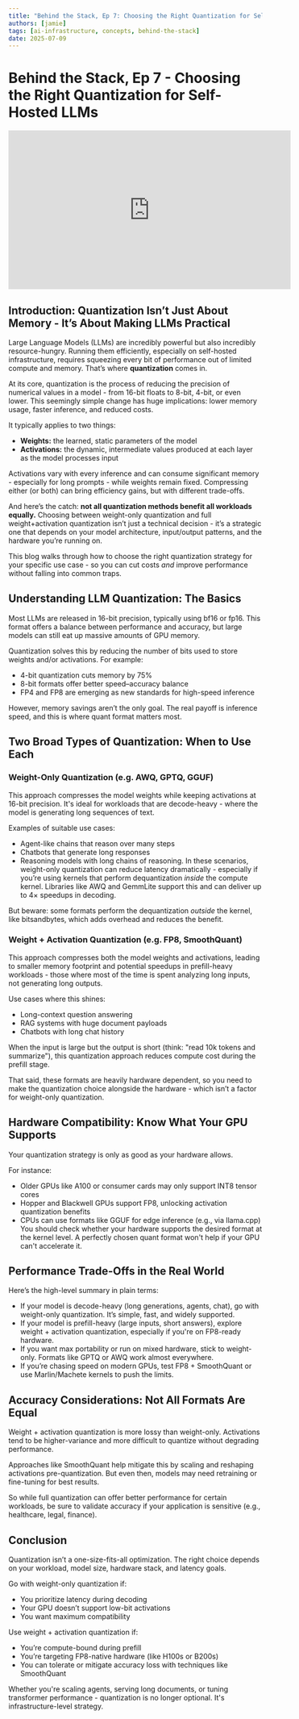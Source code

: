 ```yaml
---
title: "Behind the Stack, Ep 7: Choosing the Right Quantization for Self-Hosted LLMs"
authors: [jamie]
tags: [ai-infrastructure, concepts, behind-the-stack]
date: 2025-07-09
---
```


# Behind the Stack, Ep 7 - Choosing the Right Quantization for Self-Hosted LLMs

<iframe width="560" height="315" src="https://www.youtube.com/embed/Y-SCRVXJ2kI?si=iAGUVVr8zJvjYahR" title="YouTube video player" frameborder="0" allow="accelerometer; autoplay; clipboard-write; encrypted-media; gyroscope; picture-in-picture; web-share" referrerpolicy="strict-origin-when-cross-origin" allowfullscreen></iframe>

## Introduction: Quantization Isn’t Just About Memory - It’s About Making LLMs Practical
Large Language Models (LLMs) are incredibly powerful but also incredibly resource-hungry. Running them efficiently, especially on self-hosted infrastructure, requires squeezing every bit of performance out of limited compute and memory. That’s where **quantization** comes in.

At its core, quantization is the process of reducing the precision of numerical values in a model - from 16-bit floats to 8-bit, 4-bit, or even lower. This seemingly simple change has huge implications: lower memory usage, faster inference, and reduced costs.

It typically applies to two things:
- **Weights:** the learned, static parameters of the model
- **Activations:** the dynamic, intermediate values produced at each layer as the model processes input

Activations vary with every inference and can consume significant memory - especially for long prompts - while weights remain fixed. Compressing either (or both) can bring efficiency gains, but with different trade-offs.

And here’s the catch: **not all quantization methods benefit all workloads equally.** Choosing between weight-only quantization and full weight+activation quantization isn’t just a technical decision - it’s a strategic one that depends on your model architecture, input/output patterns, and the hardware you’re running on.

This blog walks through how to choose the right quantization strategy for your specific use case - so you can cut costs *and* improve performance without falling into common traps.

<!-- truncate -->

## Understanding LLM Quantization: The Basics
Most LLMs are released in 16-bit precision, typically using bf16 or fp16. This format offers a balance between performance and accuracy, but large models can still eat up massive amounts of GPU memory.

Quantization solves this by reducing the number of bits used to store weights and/or activations. For example:
- 4-bit quantization cuts memory by 75%
- 8-bit formats offer better speed–accuracy balance
- FP4 and FP8 are emerging as new standards for high-speed inference

However, memory savings aren’t the only goal. The real payoff is inference speed, and this is where quant format matters most.

## Two Broad Types of Quantization: When to Use Each
### Weight-Only Quantization (e.g. AWQ, GPTQ, GGUF)
This approach compresses the model weights while keeping activations at 16-bit precision. It's ideal for workloads that are decode-heavy - where the model is generating long sequences of text.

Examples of suitable use cases:
- Agent-like chains that reason over many steps
- Chatbots that generate long responses 
- Reasoning models with long chains of reasoning.
In these scenarios, weight-only quantization can reduce latency dramatically - especially if you’re using kernels that perform dequantization *inside* the compute kernel. Libraries like AWQ and GemmLite support this and can deliver up to 4× speedups in decoding.

But beware: some formats perform the dequantization *outside* the kernel, like bitsandbytes, which adds overhead and reduces the benefit.

### Weight + Activation Quantization (e.g. FP8, SmoothQuant)
This approach compresses both the model weights and activations, leading to smaller memory footprint and potential speedups in prefill-heavy workloads - those where most of the time is spent analyzing long inputs, not generating long outputs.

Use cases where this shines:
- Long-context question answering
- RAG systems with huge document payloads
- Chatbots with long chat history

When the input is large but the output is short (think: "read 10k tokens and summarize"), this quantization approach reduces compute cost during the prefill stage.

That said, these formats are heavily hardware dependent, so you need to make the quantization choice alongside the hardware - which isn’t a factor for weight-only quantization. 

## Hardware Compatibility: Know What Your GPU Supports
Your quantization strategy is only as good as your hardware allows.

For instance:
- Older GPUs like A100 or consumer cards may only support INT8 tensor cores
- Hopper and Blackwell GPUs support FP8, unlocking activation quantization benefits
- CPUs can use formats like GGUF for edge inference (e.g., via llama.cpp)
You should check whether your hardware supports the desired format at the kernel level. A perfectly chosen quant format won't help if your GPU can't accelerate it.

## Performance Trade-Offs in the Real World
Here’s the high-level summary in plain terms:
- If your model is decode-heavy (long generations, agents, chat), go with weight-only quantization. It’s simple, fast, and widely supported.
- If your model is prefill-heavy (large inputs, short answers), explore weight + activation quantization, especially if you're on FP8-ready hardware.
- If you want max portability or run on mixed hardware, stick to weight-only. Formats like GPTQ or AWQ work almost everywhere.
- If you’re chasing speed on modern GPUs, test FP8 + SmoothQuant or use Marlin/Machete kernels to push the limits.

## Accuracy Considerations: Not All Formats Are Equal
Weight + activation quantization is more lossy than weight-only. Activations tend to be higher-variance and more difficult to quantize without degrading performance.

Approaches like SmoothQuant help mitigate this by scaling and reshaping activations pre-quantization. But even then, models may need retraining or fine-tuning for best results.

So while full quantization can offer better performance for certain workloads, be sure to validate accuracy if your application is sensitive (e.g., healthcare, legal, finance).

## Conclusion
Quantization isn’t a one-size-fits-all optimization. The right choice depends on your workload, model size, hardware stack, and latency goals.

Go with weight-only quantization if:
- You prioritize latency during decoding
- Your GPU doesn’t support low-bit activations
- You want maximum compatibility

Use weight + activation quantization if:
- You’re compute-bound during prefill
- You’re targeting FP8-native hardware (like H100s or B200s)
- You can tolerate or mitigate accuracy loss with techniques like SmoothQuant

Whether you're scaling agents, serving long documents, or tuning transformer performance - quantization is no longer optional. It's infrastructure-level strategy.

